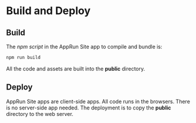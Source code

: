 # Build and Deploy

## Build

The _npm script_ in the AppRun Site app to compile and bundle is:

```sh
npm run build
```

All the code and assets are built into the **public** directory.

## Deploy

AppRun Site apps are client-side apps. All code runs in the browsers. There is no server-side app needed. The deployment is to copy the  **public** directory to the web server.

